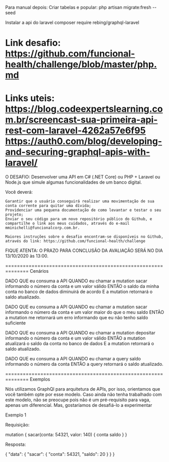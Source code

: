 Para manual depois:
Criar tabelas e popular:
php artisan migrate:fresh --seed

Instalar a api do laravel
composer require rebing/graphql-laravel







Link desafio: 
https://github.com/funcional-health/challenge/blob/master/php.md
==============================================================
Links uteis:
https://blog.codeexpertslearning.com.br/screencast-sua-primeira-api-rest-com-laravel-4262a57e6f95
https://auth0.com/blog/developing-and-securing-graphql-apis-with-laravel/
==============================================================

O DESAFIO: Desenvolver uma API em C# (.NET Core) ou PHP + Laravel ou Node.js que simule algumas funcionalidades de um banco digital.

Você deverá:

    Garantir que o usuário conseguirá realizar uma movimentação de sua conta corrente para quitar uma dívida;
    Providenciar uma pequena documentação de como levantar e testar o seu projeto;
    Enviar o seu código para um novo repositório público do Github, e compartilhe o link aos meus cuidados, através do e-mail mminichelli@funcionalcorp.com.br.

    Maiores instruções sobre o desafio encontram-se disponíveis no Github, através do link: https://github.com/funcional-health/challenge

FIQUE ATENTA: O PRAZO PARA CONCLUSÃO DA AVALIAÇÃO SERÁ NO DIA 13/10/2020 às 13:00.

==============================================================
Cenários

DADO QUE eu consuma a API
QUANDO eu chamar a mutation sacar informando o número da conta e um valor válido
ENTÃO o saldo da minha conta no banco de dados diminuirá de acordo
E a mutation retornará o saldo atualizado.

DADO QUE eu consuma a API
QUANDO eu chamar a mutation sacar informando o número da conta e um valor maior do que o meu saldo
ENTÃO a mutation me retornará um erro informando que eu não tenho saldo suficiente

DADO QUE eu consuma a API
QUANDO eu chamar a mutation depositar informando o número da conta e um valor válido
ENTÃO a mutation atualizará o saldo da conta no banco de dados
E a mutation retornará o saldo atualizado.

DADO QUE eu consuma a API
QUANDO eu chamar a query saldo informando o número da conta
ENTÃO a query retornará o saldo atualizado.


==============================================================
Exemplos

Nós utilizamos GraphQl para arquitetura de APIs, por isso, orientamos que você também opte por esse modelo. Caso ainda não tenha trabalhado com este modelo, não se preocupe pois não é um pré-requisito para vaga, apenas um diferencial. Mas, gostaríamos de desafiá-lo a experimentar

Exemplo 1

Requisição:

mutation {
  sacar(conta: 54321, valor: 140) {
    conta
    saldo
  }
}

Resposta:

{
  "data": {
    "sacar": {
      "conta": 54321,
      "saldo": 20
    }
  }
}
